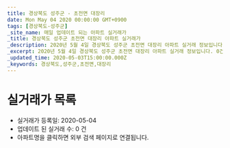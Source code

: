 ```yaml
---
title: 경상북도 성주군 - 초전면 대장리
date: Mon May 04 2020 00:00:00 GMT+0900
tags: [경상북도-성주군]
_site_name: 매일 업데이트 되는 아파트 실거래가
_title: 경상북도 성주군 초전면 대장리 아파트 실거래가
_description: 2020년 5월 4일 경상북도 성주군 초전면 대장리 아파트 실거래 정보입니다. 0건 아파트 정보가 있습니다.
_excerpt: 2020년 5월 4일 경상북도 성주군 초전면 대장리 아파트 실거래 정보입니다. 0건 아파트 정보가 있습니다.
_updated_time: 2020-05-03T15:00:00.000Z
_keywords: 경상북도,성주군,초전면,대장리
---
```






# 실거래가 목록
- 실거래가 등록일: 2020-05-04
- 업데이트 된 실거래 수: 0 건
- 아파트명을 클릭하면 외부 검색 페이지로 연결됩니다.




